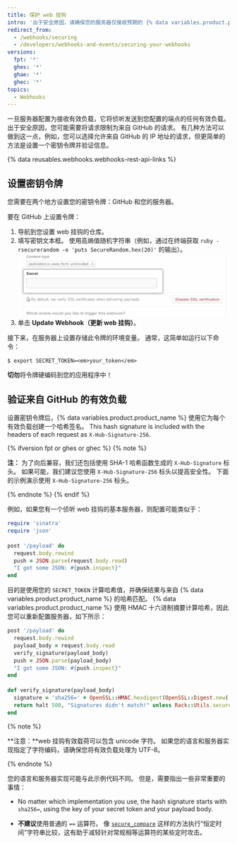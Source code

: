 ```yaml
---
title: 保护 web 挂钩
intro: '出于安全原因，请确保您的服务器仅接收预期的 {% data variables.product.prodname_dotcom %} 请求。'
redirect_from:
  - /webhooks/securing
  - /developers/webhooks-and-events/securing-your-webhooks
versions:
  fpt: '*'
  ghes: '*'
  ghae: '*'
  ghec: '*'
topics:
  - Webhooks
---
```


一旦服务器配置为接收有效负载，它将侦听发送到您配置的端点的任何有效负载。 出于安全原因，您可能需要将请求限制为来自 GitHub 的请求。 有几种方法可以做到这一点，例如，您可以选择允许来自 GitHub 的 IP 地址的请求，但更简单的方法是设置一个密钥令牌并验证信息。

{% data reusables.webhooks.webhooks-rest-api-links %}

## 设置密钥令牌

您需要在两个地方设置您的密钥令牌：GitHub 和您的服务器。

要在 GitHub 上设置令牌：

1. 导航到您设置 web 挂钩的仓库。
2. 填写密钥文本框。 使用高熵值随机字符串（例如，通过在终端获取 `ruby -rsecurerandom -e 'puts SecureRandom.hex(20)'` 的输出）。 ![Web 挂钩密钥令牌字段](/assets/images/webhook_secret_token.png)
3. 单击 **Update Webhook（更新 web 挂钩）**。

接下来，在服务器上设置存储此令牌的环境变量。 通常，这简单如运行以下命令：

```shell
$ export SECRET_TOKEN=<em>your_token</em>
```

**切勿**将令牌硬编码到您的应用程序中！

## 验证来自 GitHub 的有效负载

设置密钥令牌后，{% data variables.product.product_name %} 使用它为每个有效负载创建一个哈希签名。 This hash signature is included with the headers of each request as `X-Hub-Signature-256`.

{% ifversion fpt or ghes or ghec %}
{% note %}

**注：** 为了向后兼容，我们还包括使用 SHA-1 哈希函数生成的 `X-Hub-Signature` 标头。 如果可能，我们建议您使用 `X-Hub-Signature-256` 标头以提高安全性。 下面的示例演示使用 `X-Hub-Signature-256` 标头。

{% endnote %}
{% endif %}

例如，如果您有一个侦听 web 挂钩的基本服务器，则配置可能类似于：

``` ruby
require 'sinatra'
require 'json'

post '/payload' do
  request.body.rewind
  push = JSON.parse(request.body.read)
  "I got some JSON: #{push.inspect}"
end
```

目的是使用您的 `SECRET_TOKEN` 计算哈希值，并确保结果与来自 {% data variables.product.product_name %} 的哈希匹配。 {% data variables.product.product_name %} 使用 HMAC 十六进制摘要计算哈希，因此您可以重新配置服务器，如下所示：

``` ruby
post '/payload' do
  request.body.rewind
  payload_body = request.body.read
  verify_signature(payload_body)
  push = JSON.parse(payload_body)
  "I got some JSON: #{push.inspect}"
end

def verify_signature(payload_body)
  signature = 'sha256=' + OpenSSL::HMAC.hexdigest(OpenSSL::Digest.new('sha256'), ENV['SECRET_TOKEN'], payload_body)
  return halt 500, "Signatures didn't match!" unless Rack::Utils.secure_compare(signature, request.env['HTTP_X_HUB_SIGNATURE_256'])
end
```

{% note %}

**注意：**web 挂钩有效载荷可以包含 unicode 字符。 如果您的语言和服务器实现指定了字符编码，请确保您将有效负载处理为 UTF-8。

{% endnote %}

您的语言和服务器实现可能与此示例代码不同。 但是，需要指出一些非常重要的事情：

* No matter which implementation you use, the hash signature starts with `sha256=`, using the key of your secret token and your payload body.

* **不建议**使用普通的 `==` 运算符。 像 [`secure_compare`][secure_compare] 这样的方法执行“恒定时间”字符串比较，这有助于减轻针对常规相等运算符的某些定时攻击。

[secure_compare]: https://rubydoc.info/github/rack/rack/master/Rack/Utils:secure_compare
